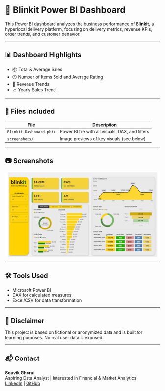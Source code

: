 # 🚴 Blinkit Power BI Dashboard

This Power BI dashboard analyzes the business performance of **Blinkit**, a hyperlocal delivery platform, focusing on delivery metrics, revenue KPIs, order trends, and customer behavior.

---

## 📊 Dashboard Highlights

- 📦 Total & Average Sales
- 🕒 Number of Items Sold and Average Rating
- 💸 Revenue Trends
- 📈 Yearly Sales Trend

---

## 📁 Files Included

| File | Description |
|------|-------------|
| `Blinkit_Dashboard.pbix` | Power BI file with all visuals, DAX, and filters |
| `screenshots/` | Image previews of key visuals (see below) |

---

## 📷 Screenshots

![Dashboard Overview](https://github.com/Souvik2730/blinkit-dashboard/blob/main/Power%20Bi%20Screenshot/Screenshot%202025-07-13%20175207.png?raw=true)

---

## 🛠 Tools Used

- Microsoft Power BI
- DAX for calculated measures
- Excel/CSV for data transformation

---

## 🚨 Disclaimer

This project is based on fictional or anonymized data and is built for learning purposes. No real user data is exposed.

---

## 📬 Contact

**Souvik Ghorui**  
Aspiring Data Analyst | Interested in Financial & Market Analytics  
[LinkedIn](https://www.linkedin.com/in/souvik-ghorui273/) | [GitHub](https://github.com/Souvik2730)
